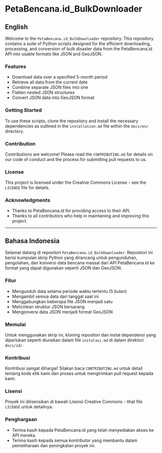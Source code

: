 # PetaBencana.id_BulkDownloader

## English

Welcome to the `PetaBencana.id_BulkDownloader` repository. This repository contains a suite of Python scripts designed for the efficient downloading, processing, and conversion of bulk disaster data from the PetaBencana.id API into usable formats like JSON and GeoJSON.

### Features

- Download data over a specified 5-month period
- Retrieve all data from the current date
- Combine separate JSON files into one
- Flatten nested JSON structures
- Convert JSON data into GeoJSON format

### Getting Started

To use these scripts, clone the repository and install the necessary dependencies as outlined in the `installation.md` file within the `docs/en/` directory.

### Contribution

Contributions are welcome! Please read the `CONTRIBUTING.md` for details on our code of conduct and the process for submitting pull requests to us.

### License

This project is licensed under the Creative Commons License - see the `LICENSE` file for details.

### Acknowledgments

- Thanks to PetaBencana.id for providing access to their API.
- Thanks to all contributors who help in maintaining and improving this project.

---

## Bahasa Indonesia

Selamat datang di repositori `PetaBencana.id_BulkDownloader`. Repositori ini berisi kumpulan skrip Python yang dirancang untuk pengunduhan, pengolahan, dan konversi data bencana massal dari API PetaBencana.id ke format yang dapat digunakan seperti JSON dan GeoJSON.

### Fitur

- Mengunduh data selama periode waktu tertentu (5 bulan)
- Mengambil semua data dari tanggal saat ini
- Menggabungkan beberapa file JSON menjadi satu
- Melicinkan struktur JSON bersarang
- Mengonversi data JSON menjadi format GeoJSON

### Memulai

Untuk menggunakan skrip ini, kloning repositori dan instal dependensi yang diperlukan seperti diuraikan dalam file `instalasi.md` di dalam direktori `docs/id/`.

### Kontribusi

Kontribusi sangat dihargai! Silakan baca `CONTRIBUTING.md` untuk detail tentang kode etik kami dan proses untuk mengirimkan pull request kepada kami.

### Lisensi

Proyek ini dilisensikan di bawah Lisensi Creative Commons - lihat file `LICENSE` untuk detailnya.

### Penghargaan

- Terima kasih kepada PetaBencana.id yang telah menyediakan akses ke API mereka.
- Terima kasih kepada semua kontributor yang membantu dalam pemeliharaan dan peningkatan proyek ini.
